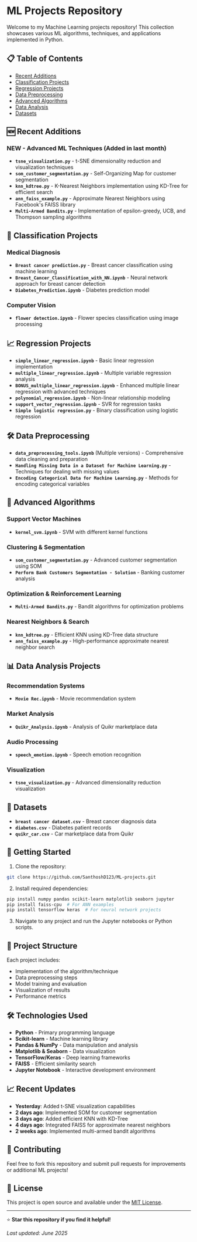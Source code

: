 # ML Projects Repository

Welcome to my Machine Learning projects repository! This collection showcases various ML algorithms, techniques, and applications implemented in Python.

## 📋 Table of Contents

- [Recent Additions](#recent-additions)
- [Classification Projects](#classification-projects)
- [Regression Projects](#regression-projects)
- [Data Preprocessing](#data-preprocessing)
- [Advanced Algorithms](#advanced-algorithms)
- [Data Analysis](#data-analysis)
- [Datasets](#datasets)

## 🆕 Recent Additions

### **NEW** - Advanced ML Techniques (Added in last month)
- **`tsne_visualization.py`** - t-SNE dimensionality reduction and visualization techniques
- **`som_customer_segmentation.py`** - Self-Organizing Map for customer segmentation
- **`knn_kdtree.py`** - K-Nearest Neighbors implementation using KD-Tree for efficient search
- **`ann_faiss_example.py`** - Approximate Nearest Neighbors using Facebook's FAISS library
- **`Multi-Armed Bandits.py`** - Implementation of epsilon-greedy, UCB, and Thompson sampling algorithms

## 🎯 Classification Projects

### Medical Diagnosis
- **`Breast cancer prediction.py`** - Breast cancer classification using machine learning
- **`Breast_Cancer_Classification_with_NN.ipynb`** - Neural network approach for breast cancer detection
- **`Diabetes_Prediction.ipynb`** - Diabetes prediction model

### Computer Vision
- **`flower detection.ipynb`** - Flower species classification using image processing

## 📈 Regression Projects

- **`simple_linear_regression.ipynb`** - Basic linear regression implementation
- **`multiple_linear_regression.ipynb`** - Multiple variable regression analysis
- **`BONUS_multiple_linear_regression.ipynb`** - Enhanced multiple linear regression with advanced techniques
- **`polynomial_regression.ipynb`** - Non-linear relationship modeling
- **`support_vector_regression.ipynb`** - SVR for regression tasks
- **`Simple logistic regression.py`** - Binary classification using logistic regression

## 🛠️ Data Preprocessing

- **`data_preprocessing_tools.ipynb`** (Multiple versions) - Comprehensive data cleaning and preparation
- **`Handling Missing Data in a Dataset for Machine Learning.py`** - Techniques for dealing with missing values
- **`Encoding Categorical Data for Machine Learning.py`** - Methods for encoding categorical variables

## 🧠 Advanced Algorithms

### Support Vector Machines
- **`kernel_svm.ipynb`** - SVM with different kernel functions

### Clustering & Segmentation
- **`som_customer_segmentation.py`** - Advanced customer segmentation using SOM
- **`Perform Bank Customers Segmentation - Solution`** - Banking customer analysis

### Optimization & Reinforcement Learning
- **`Multi-Armed Bandits.py`** - Bandit algorithms for optimization problems

### Nearest Neighbors & Search
- **`knn_kdtree.py`** - Efficient KNN using KD-Tree data structure
- **`ann_faiss_example.py`** - High-performance approximate nearest neighbor search

## 📊 Data Analysis Projects

### Recommendation Systems
- **`Movie Rec.ipynb`** - Movie recommendation system

### Market Analysis
- **`Quikr_Analysis.ipynb`** - Analysis of Quikr marketplace data

### Audio Processing
- **`speech_emotion.ipynb`** - Speech emotion recognition

### Visualization
- **`tsne_visualization.py`** - Advanced dimensionality reduction visualization

## 📁 Datasets

- **`breast cancer dataset.csv`** - Breast cancer diagnosis data
- **`diabetes.csv`** - Diabetes patient records
- **`quikr_car.csv`** - Car marketplace data from Quikr

## 🚀 Getting Started

1. Clone the repository:
```bash
git clone https://github.com/SanthoshD123/ML-projects.git
```

2. Install required dependencies:
```bash
pip install numpy pandas scikit-learn matplotlib seaborn jupyter
pip install faiss-cpu  # For ANN examples
pip install tensorflow keras  # For neural network projects
```

3. Navigate to any project and run the Jupyter notebooks or Python scripts.

## 📝 Project Structure

Each project includes:
- Implementation of the algorithm/technique
- Data preprocessing steps
- Model training and evaluation
- Visualization of results
- Performance metrics

## 🛠️ Technologies Used

- **Python** - Primary programming language
- **Scikit-learn** - Machine learning library
- **Pandas & NumPy** - Data manipulation and analysis
- **Matplotlib & Seaborn** - Data visualization
- **TensorFlow/Keras** - Deep learning frameworks
- **FAISS** - Efficient similarity search
- **Jupyter Notebook** - Interactive development environment

## 📈 Recent Updates

- **Yesterday**: Added t-SNE visualization capabilities
- **2 days ago**: Implemented SOM for customer segmentation
- **3 days ago**: Added efficient KNN with KD-Tree
- **4 days ago**: Integrated FAISS for approximate nearest neighbors
- **2 weeks ago**: Implemented multi-armed bandit algorithms

## 🤝 Contributing

Feel free to fork this repository and submit pull requests for improvements or additional ML projects!

## 📄 License

This project is open source and available under the [MIT License](LICENSE).

---

⭐ **Star this repository if you find it helpful!**

*Last updated: June 2025*
